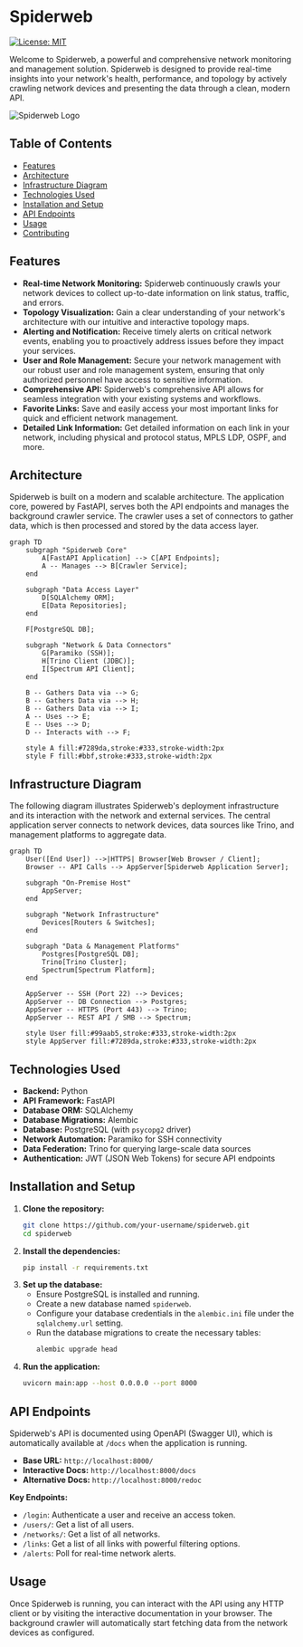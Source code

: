 # Spiderweb

[![License: MIT](https://img.shields.io/badge/License-MIT-yellow.svg)](https://opensource.org/licenses/MIT)

Welcome to Spiderweb, a powerful and comprehensive network monitoring and management solution. Spiderweb is designed to provide real-time insights into your network's health, performance, and topology by actively crawling network devices and presenting the data through a clean, modern API.

![Spiderweb Logo](https://storage.googleapis.com/spiderweb-prod/spiderweb-logo.png)

## Table of Contents

- [Features](#features)
- [Architecture](#architecture)
- [Infrastructure Diagram](#infrastructure-diagram)
- [Technologies Used](#technologies-used)
- [Installation and Setup](#installation-and-setup)
- [API Endpoints](#api-endpoints)
- [Usage](#usage)
- [Contributing](#contributing)

## Features

*   **Real-time Network Monitoring:** Spiderweb continuously crawls your network devices to collect up-to-date information on link status, traffic, and errors.
*   **Topology Visualization:** Gain a clear understanding of your network's architecture with our intuitive and interactive topology maps.
*   **Alerting and Notification:** Receive timely alerts on critical network events, enabling you to proactively address issues before they impact your services.
*   **User and Role Management:** Secure your network management with our robust user and role management system, ensuring that only authorized personnel have access to sensitive information.
*   **Comprehensive API:** Spiderweb's comprehensive API allows for seamless integration with your existing systems and workflows.
*   **Favorite Links:** Save and easily access your most important links for quick and efficient network management.
*   **Detailed Link Information:** Get detailed information on each link in your network, including physical and protocol status, MPLS LDP, OSPF, and more.

## Architecture

Spiderweb is built on a modern and scalable architecture. The application core, powered by FastAPI, serves both the API endpoints and manages the background crawler service. The crawler uses a set of connectors to gather data, which is then processed and stored by the data access layer.

```mermaid
graph TD
    subgraph "Spiderweb Core"
        A[FastAPI Application] --> C[API Endpoints];
        A -- Manages --> B[Crawler Service];
    end

    subgraph "Data Access Layer"
        D[SQLAlchemy ORM];
        E[Data Repositories];
    end

    F[PostgreSQL DB];

    subgraph "Network & Data Connectors"
        G[Paramiko (SSH)];
        H[Trino Client (JDBC)];
        I[Spectrum API Client];
    end

    B -- Gathers Data via --> G;
    B -- Gathers Data via --> H;
    B -- Gathers Data via --> I;
    A -- Uses --> E;
    E -- Uses --> D;
    D -- Interacts with --> F;

    style A fill:#7289da,stroke:#333,stroke-width:2px
    style F fill:#bbf,stroke:#333,stroke-width:2px
```

## Infrastructure Diagram

The following diagram illustrates Spiderweb's deployment infrastructure and its interaction with the network and external services. The central application server connects to network devices, data sources like Trino, and management platforms to aggregate data.

```mermaid
graph TD
    User([End User]) -->|HTTPS| Browser[Web Browser / Client];
    Browser -- API Calls --> AppServer[Spiderweb Application Server];

    subgraph "On-Premise Host"
        AppServer;
    end

    subgraph "Network Infrastructure"
        Devices[Routers & Switches];
    end

    subgraph "Data & Management Platforms"
        Postgres[PostgreSQL DB];
        Trino[Trino Cluster];
        Spectrum[Spectrum Platform];
    end

    AppServer -- SSH (Port 22) --> Devices;
    AppServer -- DB Connection --> Postgres;
    AppServer -- HTTPS (Port 443) --> Trino;
    AppServer -- REST API / SMB --> Spectrum;

    style User fill:#99aab5,stroke:#333,stroke-width:2px
    style AppServer fill:#7289da,stroke:#333,stroke-width:2px
```

## Technologies Used

*   **Backend:** Python
*   **API Framework:** FastAPI
*   **Database ORM:** SQLAlchemy
*   **Database Migrations:** Alembic
*   **Database:** PostgreSQL (with `psycopg2` driver)
*   **Network Automation:** Paramiko for SSH connectivity
*   **Data Federation:** Trino for querying large-scale data sources
*   **Authentication:** JWT (JSON Web Tokens) for secure API endpoints

## Installation and Setup

1.  **Clone the repository:**
    ```sh
    git clone https://github.com/your-username/spiderweb.git
    cd spiderweb
    ```
2.  **Install the dependencies:**
    ```sh
    pip install -r requirements.txt
    ```
3.  **Set up the database:**
    *   Ensure PostgreSQL is installed and running.
    *   Create a new database named `spiderweb`.
    *   Configure your database credentials in the `alembic.ini` file under the `sqlalchemy.url` setting.
    *   Run the database migrations to create the necessary tables:
        ```sh
        alembic upgrade head
        ```
4.  **Run the application:**
    ```sh
    uvicorn main:app --host 0.0.0.0 --port 8000
    ```

## API Endpoints

Spiderweb's API is documented using OpenAPI (Swagger UI), which is automatically available at `/docs` when the application is running.

-   **Base URL:** `http://localhost:8000/`
-   **Interactive Docs:** `http://localhost:8000/docs`
-   **Alternative Docs:** `http://localhost:8000/redoc`

**Key Endpoints:**
*   `/login`: Authenticate a user and receive an access token.
*   `/users/`: Get a list of all users.
*   `/networks/`: Get a list of all networks.
*   `/links`: Get a list of all links with powerful filtering options.
*   `/alerts`: Poll for real-time network alerts.

## Usage

Once Spiderweb is running, you can interact with the API using any HTTP client or by visiting the interactive documentation in your browser. The background crawler will automatically start fetching data from the network devices as configured.
